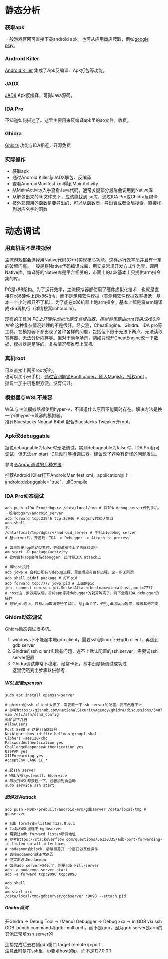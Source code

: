 # 静态分析
### 获取apk
一般游戏官网可直接下载android apk。也可从应用商店爬取，例如[google play](https://apps.evozi.com/apk-downloader/)。
### Android Killer
[Android Killer](https://github.com/liaojack8/AndroidKiller) 集成了Apk反编译、Apk打包等功能。
### JADX
[JADX](https://github.com/skylot/jadx) Apk反编译，可得Java源码。
### IDA Pro
不知道如何描述了。这里主要用来反编译apk里的so文件。收费。
### Ghidra
[Ghidra](https://github.com/NationalSecurityAgency/ghidra) 功能与IDA相近，开源免费
### 实际操作
* 获取apk
* 通过Android Killer与JADX解包、反编译
* 查看AndroidManifest.xml得到MainActivity
* 从MainActivity入手查看Java代码，通常关键部分最后会调用到Native库
* 从解包出来的lib文件夹下，应该能找到.so库，通过IDA Pro或Ghidra反编译
* 被外部调用的函数是要导出的，可以从函数表、导出表或者全局搜索，直接找到对应名字的函数


# 动态调试
### 用真机而不是模拟器
主流游戏都会选择用Native代码(C++)实现核心功能，这样运行效率高并且有一定的破解门槛。一般是将Native代码编译成库，用安卓常规开发方式作为壳，调用Native库。编译好的Native库是平台相关的，市面上的apk基本上只提供arm指令集的库。

PC是x86架构。为了运行效率，主流模拟器都使用了硬件虚拟化技术，也就是直接在x86硬件上跑x86指令，而不是走纯软件模拟（实测纯软件模拟效率极低，基本一个小时都开不了机）。为了能在x86机器上跑arm指令，基本上都是将arm翻译成x86再执行（详情搜索libhoudini）。

现有的工具对 *PC上开硬件虚拟化跑安卓模拟器，模拟器里跑由arm转换成x86的指令* 这种复杂情况处理的不是很好。经实测，CheatEngine、Ghidra、IDA pro等工具，在模拟器下都出现了各种各样的问题，包括但不限于无法下断点、无法读取寄存器、无法分析内存等。但对于简单场景，例如只想开CheatEngine改一下数据，模拟器是足够的。复杂情况都推荐上真机。

### 真机root  
可以直接上网买root好的。  
也可以买小米手机，[通过官网解锁BootLoader，刷入Magisk，授权root](https://miuiver.com/how-to-root-xiaomi-phone/) 。  
据说一加手机也很方便，没有试过。

### 模拟器与WSL不兼容  
WSL与主流模拟器都使用hyper-v，不知道什么原因不能同时存在。解决方法是换一个和hyper-v兼容的模拟器。  
推荐Bluestacks Nougat 64bit 配合Bluestacks Tweaker开root。  

### Apk改debuggable
据说debuggable为false时无法调试。实测debuggable为false时，IDA Pro仍可调试，但无法am start -D启动时等待调试器。建议改了避免有奇怪的问题发生。  

参考[令App可调试的几种方法](https://www.cnblogs.com/lsgxeva/p/13490991.html)  

推荐Android Killer打开AndroidManifest.xml，application加上android:debuggable="true"，点Compile

### IDA Pro动态调试
```
adb push <IDA Pro>/dbgsrv /data/local/tmp # 将IDA debug server传到手机，一般用dbgsrv/android_server
adb forward tcp:23946 tcp:23946 # dbgsrv的默认端口
adb shell
su
/data/local/tmp/dgbsrv/android_server # 手机上起debug server
# 起server后，开游戏，IDA -> Debugger -> Attach to process

# 如果需要app启动就暂停，等调试器挂上了再继续运行
am start -D package/activity
# 此时目标app会等待debugger，此时将IDA attach上

# 再host执行
adb jdwp # 会列出所有可debug进程，里面理应有目标进程，这一步无所谓
adb shell pidof package # 打印pid
adb forward tcp:7777 jdwp:pid # 上面的pid
jdb -connect com.sun.jdi.SocketAttach:hostname=localhost,port=7777
# host这一步做完以后，目标app等待debugger的就算等完了，剩下全看IDA debugger的操作
# 最好jdb连上，目标app取消等待了以后，给jdb关了，避免jdb将app暂停，或者其他冲突
```

### Ghidra动态调试
Ghidra动态调试很多坑。  
1. windows下不能起本地gdb client，需要ssh到linux下开gdb client，再连到gdb server
2. Ghidra的ssh client实现有问题，连不上默认配置的ssh server，需要调ssh server配置
3. Ghidra调试非常不稳定，经常卡死，基本没顺畅调试成功过  
这里仍然列出步骤以供参考
##### WSL配置openssh
```
sudo apt install openssh-server

# ghidra的ssh client太旧了，需要改一下ssh server的配置，要不然连不上
# 参考https://github.com/NationalSecurityAgency/ghidra/discussions/3487
vim /etc/ssh/sshd_config
添加以下几行
AllowUsers
Port 8888 # 这是ssh端口号
KexAlgorithms +diffie-hellman-group1-sha1
Ciphers +aes128-cbc
PasswordAuthentication yes
ChallengeResponseAuthentication yes
UsePAM yes
X11Forwarding yes
AcceptEnv LANG LC_*

# 起ssh server
# WSL没有systemctl，有service
# 每次开WSL都要起一下，或者加到自启动
sudo service ssh start
```
##### 起游戏并attach
```
adb push <NDK>/prebuilt/android-arm/gdbserver /data/local/tmp # gdbserver

# adb forward只listen了127.0.0.1
# 后续从WSL里连不上gdbserver
# 需要让adb forward listen所有地址
# 参考https://stackoverflow.com/questions/56130335/adb-port-forwarding-to-listen-on-all-interfaces
# nodaemon会block，后续得另开一个窗口做其他操作
# 去掉nodaemon就正常返回
# 但实测必须nodaemon
# 如果adb server已经起了，需要adb kill-server
adb -a nodaemon server start
adb -a forward tcp:9090 tcp:9090

adb shell
su
am start xxx
/data/local/tmp/gdbserver/gdbserver :9090 --attach pid
```
##### Ghidra调试
开Ghidra -> Debug Tool -> (Menu) Debugger -> Debug xxx -> in GDB via ssh  
GDB launch command填gdb-multiarch，而不是gdb，因为gdb server是arm的    
其他正常填ssh server的  

连接完成后去右侧gdb窗口 target remote ip:port  
注意此时是在ssh里，ip要填host的ip，而不是127.0.0.1  
